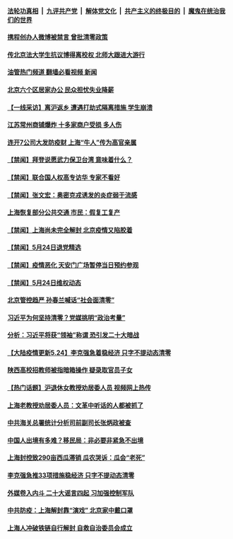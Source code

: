 ####  [法轮功真相](../../../../basic/blob/master/README.md?t=05250731) &nbsp;|&nbsp; [九评共产党](../../../../9ping.md/blob/master/README.md?t=05250731) &nbsp;|&nbsp; [解体党文化](../../../../jtdwh.md/blob/master/README.md?t=05250731)  &nbsp;|&nbsp; [共产主义的终极目的](../../../../gczydzjmd.md/blob/master/README.md?t=05250731) &nbsp;|&nbsp; [魔鬼在统治我们的世界](../../../../mgztzwmdsj.md/blob/master/README.md?t=05250731) 

#### [携程创办人微博被禁言 曾批清零政策](../pages/prog204/a103437447.md?t=05250731) 

#### [传北京法大学生抗议博得离校权 北师大跟进大游行](../pages/prog204/a103437421.md?t=05250731) 

#### [油管热门频道 翻墙必看视频 新闻](http://45.76.130.85:81/youtube.html?05250731)

#### [北京六个区居家办公 民众担忧失业降薪](../pages/prog204/a103437356.md?t=05250731) 

#### [【一线采访】离沪返乡 遭遇打劫式隔离措施 学生崩溃](../pages/prog204/a103437358.md?t=05250731) 

#### [江苏常州商铺爆炸 十多家商户受损 多人伤](../pages/prog204/a103437354.md?t=05250731) 

#### [连开7公司大发防疫财 上海“牛人”传为高官亲属](../pages/prog204/a103437268.md?t=05250731) 

#### [【禁闻】拜登说愿武力保卫台湾 意味着什么？](../pages/prog204/a103437238.md?t=05250731) 

#### [【禁闻】联合国人权高专访华 专家不看好](../pages/prog204/a103437242.md?t=05250731) 

#### [【禁闻】张文宏：奥密克戎诱发的炎症弱于流感](../pages/prog204/a103437244.md?t=05250731) 

#### [上海恢复部分公共交通 市民：假复工复产](../pages/prog204/a103437266.md?t=05250731) 

#### [【禁闻】上海尚未完全解封 北京疫情又陷胶着](../pages/prog204/a103437236.md?t=05250731) 


#### [【禁闻】5月24日退党精选](../pages/prog204/a103437240.md?t=05250731) 

#### [【禁闻】疫情恶化 天安门广场暂停当日预约参观](../pages/prog204/a103437234.md?t=05250731) 

#### [【禁闻】5月24日维权动态](../pages/prog204/a103437232.md?t=05250731) 

#### [北京管控趋严 孙春兰喊话“社会面清零”](../pages/prog204/a103437176.md?t=05250731) 

#### [习近平为何坚持清零？党媒挑明“政治考量”](../pages/prog204/a103437098.md?t=05250731) 

#### [分析：习近平将获“领袖”称谓 恐引发二十大暗战](../pages/prog204/a103437066.md?t=05250731) 

#### [【大陆疫情更新5.24】李克强急着稳经济 只字不提动态清零](../pages/prog204/a103435848.md?t=05250731) 

#### [陕西高校招教师被指暗箱操作 疑录取官员子女](../pages/prog204/a103436963.md?t=05250731) 

#### [【热门话题】沪退休女教授劝居委人员 视频网上热传](../pages/prog204/a103436970.md?t=05250731) 

#### [上海老教授劝居委人员：文革中听话的人都被抓了](../pages/prog204/a103437007.md?t=05250731) 


#### [中共海关总署统计分析司前副司长张炳政被查](../pages/prog204/a103436871.md?t=05250731) 

#### [中国人出境有多难？移民局：非必要非紧急不出境](../pages/prog204/a103436854.md?t=05250731) 

#### [上海封控致290亩西瓜滞销 瓜农哭诉：瓜会“老死”](../pages/prog204/a103436706.md?t=05250731) 

#### [李克强急推33项措施稳经济 只字不提动态清零](../pages/prog204/a103436782.md?t=05250731) 

#### [外媒卷入内斗 二十大谣言四起 习加强控制军队](../pages/prog204/a103436730.md?t=05250731) 

#### [中共防疫：上海解封靠“演戏” 北京家中戴口罩](../pages/prog204/a103436737.md?t=05250731) 

#### [上海人冲破铁链自行解封 自救自治委员会成立](../pages/prog204/a103436732.md?t=05250731) 

<img src='http://gfw-breaker.win/goodnews/indexes/prog204.md' width='0px' height='0px'/>
